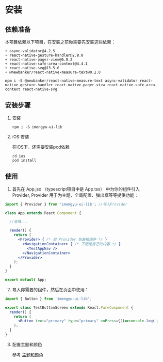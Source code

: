 # 安装

## 依赖准备

本项目依赖以下项目，在安装之前你需要先安装这些依赖：

```shell
+ async-validator@4.2.5
+ react-native-gesture-handler@2.8.0
+ react-native-pager-view@6.0.2
+ react-native-safe-area-context@4.4.1
+ react-native-svg@13.5.0
+ @newbanker/react-native-measure-text@0.2.0
```

```shell
npm i -S @newbanker/react-native-measure-text async-validator react-native-gesture-handler react-native-pager-view react-native-safe-area-context react-native-svg
```

## 安装步骤

1. 安装

    ```shell
    npm i -S imengyu-ui-lib
    ```

2. iOS 安装

    在iOS下，还需要安装pod依赖

    ```shell
    cd ios
    pod install
    ```

## 使用

1. 首先在 App.jsx （typescript项目中是 App.tsx） 中为你的组件引入 Provider, 
Provider 用于为主题、全局配置、弹出框等等提供功能：

  ```jsx
  import { Provider } from 'imengyu-ui-lib'; //导入Provider

  class App extends React.Component {

    //省略...

    render() {
      return (
        <Provider> { /* 用 Provider 包裹根组件 */ }
          <NavigationContainer> { /* 下面是自己的内容 */ }
            <TestAppNav />
          </NavigationContainer>
        </Provider>
      );
    }
  }

  export default App;

  ```

2. 导入你需要的组件，然后在页面中使用：

  ```jsx
  import { Button } from 'imengyu-ui-lib';

  export class TestButtonScreen extends React.PureComponent {
    render() {
      return (
        <Button text="primary" type="primary" onPress={()=>console.log('点击了！')} />
      );
    }
  }
  ```

3. 配置主题和颜色

   参考 [主题和颜色](./theme.md)
